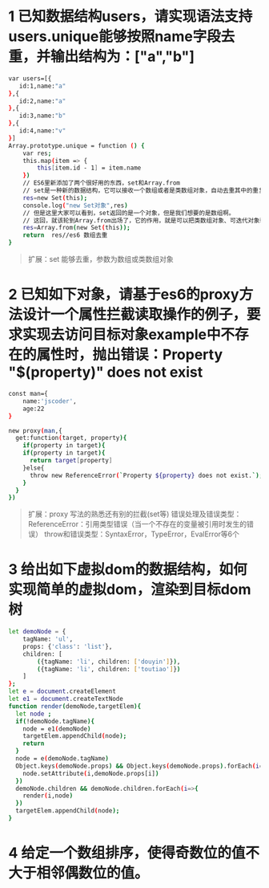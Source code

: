 # 1 已知数据结构users，请实现语法支持users.unique能够按照name字段去重，并输出结构为：["a","b"]
```bash
var users=[{
   id:1,name:"a"
},{
   id:2,name:"a"
},{
   id:3,name:"b"
},{
   id:4,name:"v"
}]
Array.prototype.unique = function () {
    var res;
    this.map(item => {
        this[item.id - 1] = item.name  
    })
    // ES6里新添加了两个很好用的东西，set和Array.from
    // set是一种新的数据结构，它可以接收一个数组或者是类数组对象，自动去重其中的重复项目。
    res=new Set(this);
    console.log("new Set对象",res)
    // 但是这里大家可以看到，set返回的是一个对象，但是我们想要的是数组啊。
    // 这回，就该轮到Array.from出场了，它的作用，就是可以把类数组对象、可迭代对象转化为数组。
    res=Array.from(new Set(this));
    return  res//es6 数组去重
}
```
> 扩展：set 能够去重，参数为数组或类数组对象
# 2 已知如下对象，请基于es6的proxy方法设计一个属性拦截读取操作的例子，要求实现去访问目标对象example中不存在的属性时，抛出错误：Property "$(property)" does not exist
```bash
const man={
    name:'jscoder',
    age:22
}

new proxy(man,{
  get:function(target, property){
    if(property in target){
    if(property in target){
      return target[property]
    }else{
      throw new ReferenceError(`Property ${property} does not exist.`);
    }
  }
})
```
> 扩展：proxy 写法的熟悉还有别的拦截(set等)
>      错误处理及错误类型：ReferenceError：引用类型错误（当一个不存在的变量被引用时发生的错误）
>                       throw和错误类型：SyntaxError，TypeError，EvalError等6个
# 3 给出如下虚拟dom的数据结构，如何实现简单的虚拟dom，渲染到目标dom树
```bash
let demoNode = {
    tagName: 'ul',
    props: {'class': 'list'},
    children: [
        ({tagName: 'li', children: ['douyin']}),
        ({tagName: 'li', children: ['toutiao']})
    ]
};
let e = document.createElement
let e1 = document.createTextNode
function render(demoNode,targetElem){
  let node ;
  if(!demoNode.tagName){
    node = e1(demoNode)
    targetElem.appendChild(node);
    return 
  }
  node = e(demoNode.tagName)
  Object.keys(demoNode.props) && Object.keys(demoNode.props).forEach(i=>{
    node.setAttribute(i,demoNode.props[i])
  })
  demoNode.children && demoNode.children.forEach(i=>{
    render(i,node)
  })
  targetElem.appendChild(node);
}
```
# 4 给定一个数组排序，使得奇数位的值不大于相邻偶数位的值。